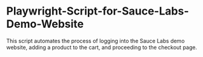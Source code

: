 # Playwright-Script-for-Sauce-Labs-Demo-Website
This script automates the process of logging into the Sauce Labs demo website, adding a product to the cart, and proceeding to the checkout page.
